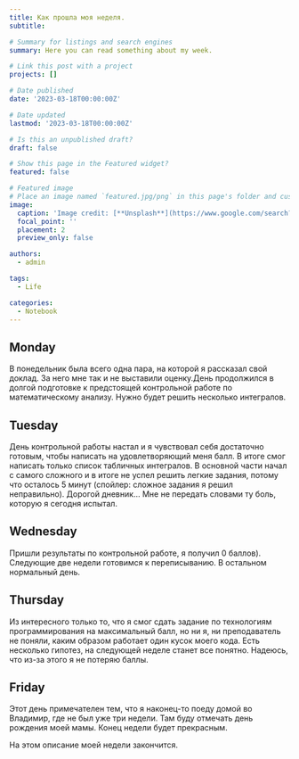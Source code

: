 ```yaml
---
title: Как прошла моя неделя.
subtitle: 

# Summary for listings and search engines
summary: Here you can read something about my week.

# Link this post with a project
projects: []

# Date published
date: '2023-03-18T00:00:00Z'

# Date updated
lastmod: '2023-03-18T00:00:00Z'

# Is this an unpublished draft?
draft: false

# Show this page in the Featured widget?
featured: false

# Featured image
# Place an image named `featured.jpg/png` in this page's folder and customize its options here.
image:
  caption: 'Image credit: [**Unsplash**](https://www.google.com/search?q=%D0%BA%D0%B0%D0%BB%D0%B5%D0%BD%D0%B4%D0%B0%D1%80%D1%8C&source=lnms&tbm=isch&sa=X&ved=2ahUKEwjLzM_em-b9AhXOm4sKHTX4BRoQ_AUoAXoECAEQAw#imgrc=8aTMmsbIYuuYHM)'
  focal_point: ''
  placement: 2
  preview_only: false

authors:
  - admin

tags:
  - Life

categories:
  - Notebook
---
```


## Monday

В понедельник была всего одна пара, на которой я рассказал свой доклад. За него мне так и не выставили оценку.День продолжился в долгой подготовке к предстоящей контрольной работе по математическому анализу. Нужно будет решить несколько интегралов.

## Tuesday

День контрольной работы настал и я чувствовал себя достаточно готовым, чтобы написать на удовлетворяющий меня балл. В итоге смог написать только список табличных интегралов. В основной части начал с самого сложного и в итоге не успел решить легкие задания, потому что осталось 5 минут (спойлер: сложное задания я решил неправильно). Дорогой дневник... Мне не передать словами ту боль, которую я сегодня испытал. 

## Wednesday

Пришли результаты по контрольной работе, я получил 0 баллов). Следующие две недели готовимся к переписыванию. В остальном нормальный день.

## Thursday

Из интересного только то, что я смог сдать задание по технологиям программирования на максимальный балл, но ни я, ни преподаватель не поняли, каким образом работает один кусок моего кода. Есть несколько гипотез, на следующей неделе станет все понятно. Надеюсь, что из-за этого я не потеряю баллы.

## Friday

Этот день примечателен тем, что я наконец-то поеду домой во Владимир, где не был уже три недели. Там буду отмечать день рождения моей мамы. Конец недели будет прекрасным.

На этом описание моей недели закончится.


